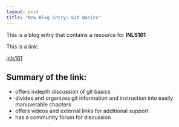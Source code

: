 ```yaml
---
layout: post
title: "New Blog Entry: Git Basics"
---
```


This is a blog entry that contains a resource for **INLS161**

This is a link:

[inls161](https://git-scm.com/book/id/v2/Getting-Started-Git-Basics)

## Summary of the link:

- offers indepth discussion of git basics
- divides and organizes git information and instruction into easily manuverable chapters
- offers videos and external links for additional support
- has a community forum for discussion
